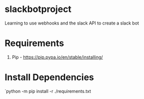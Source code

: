 # slackbotproject
Learning to use webhooks and the slack API to create a slack bot 

# Requirements
1. Pip - https://pip.pypa.io/en/stable/installing/

# Install Dependencies
`python -m pip install -r ./requirements.txt

